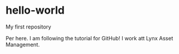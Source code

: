 # hello-world
My first repository

Per here. I am following the tutorial for GitHub! I work att Lynx Asset Management. 
